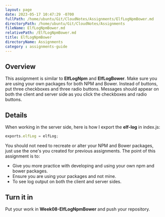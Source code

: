 ```yaml
---
layout: page
date: 2023-05-17 10:47:29 -0700
fullPath: /home/ubuntu/Git/CloudNotes/Assignments/ElfLogNpmBower.md
directoryPath: /home/ubuntu/Git/CloudNotes/Assignments
fileName: ElfLogNpmBower.md
relativePath: /ElfLogNpmBower.md
title: ElfLogNpmBower
directoryName: Assignments
category : assignments-guide
---
```


## Overview

This assignment is similar to **ElfLogNpm** and **ElfLogBower**. Make sure you are using your own packages for both NPM and Bower. Instead of buttons, put three checkboxes and three radio buttons. Messages should appear on both the client and server side as you click the checkboxes and radio buttons.

## Details

When working in the server side, here is how I export the **elf-log** in index.js:

```javascript
exports.elfLog = elfLog;
```

You should not need to recreate or alter your NPM and Bower packages, just use the one's you created for previous assignments. The point of this assignment is to:

- Give you more practice with developing and using your own npm and bower packages.
- Ensure you are using your packages and not mine.
- To see log output on both the client and server sides.

## Turn it in

Put your work in **Week08-ElfLogNpmBower** and push your repository.
